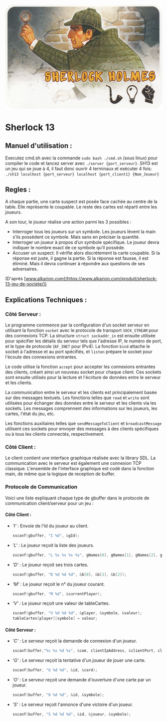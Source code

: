 ![Cover Picture](./SH13_7.png)
# Sherlock 13

## Manuel d'utilisation : 
Executez cmd.sh avec la commande `sudo bash ./cmd.sh` (sous linux) pour compiler le code et lancez server avec `./server {port_serveur}`.
SH13 est un jeu qui se joue à 4, il faut donc ouvrir 4 terminaux et exécuter 4 fois:
`./sh13 localhost {port_serveur} localhost {port_client1} {Nom_Joueur}` 

## Regles : 
A chaque partie, une carte suspect est posée face cachée au centre de la table. Elle représente le coupable.
Le reste des cartes est réparti entre les joueurs.

A son tour, le joueur réalise une action parmi les 3 possibles :

 * Interroger tous les joueurs sur un symbole. Les joueurs lèvent la main s’ils possèdent ce symbole. Mais sans en préciser la quantité.
 * Interroger un joueur à propos d’un symbole spécifique. Le joueur devra indiquer le nombre exact de ce symbole qu’il possède.
 * Accuser un suspect. Il vérifie alors discrètement la carte coupable.
Si la réponse est juste, il gagne la partie. Si la réponse est fausse, il est éliminé.
Mais il devra continuer à répondre aux questions de ses adversaires.

(D'après [www.alkarion.com](https://www.alkarion.com/produit/sherlock-13-jeu-de-societe/))

## Explications Techniques : 
### Côté Serveur : 
Le programme commence par la configuration d'un socket serveur en utilisant la fonction `socket` avec le protocole de transport `SOCK_STREAM` pour des connexions TCP. La structure `struct sockaddr_in` est ensuite utilisée pour spécifier les détails du serveur tels que l'adresse IP, le numéro de port, et le type de protocole (`AF_INET` pour IPv4). La fonction `bind` attache le socket à l'adresse et au port spécifiés, et `listen` prépare le socket pour l'écoute des connexions entrantes.

Le code utilise la fonction `accept` pour accepter les connexions entrantes des clients, créant ainsi un nouveau socket pour chaque client. Ces sockets sont ensuite utilisés pour la lecture et l'écriture de données entre le serveur et les clients.

La communication entre le serveur et les clients est principalement basée sur des messages textuels. Les fonctions telles que `read` et `write` sont utilisées pour échanger des données entre le serveur et les clients via les sockets. Les messages comprennent des informations sur les joueurs, les cartes, l'état du jeu, etc.

Les fonctions auxiliaires telles que `sendMessageToClient` et `broadcastMessage` utilisent ces sockets pour envoyer des messages à des clients spécifiques ou à tous les clients connectés, respectivement. 

### Côté Client : 

Le client contient une interface graphique réalisée avec la library SDL. La communication avec le serveur est également une connexion TCP classique. L'ensemble de l'interface graphique est codé dans la fonction main, de même que la logique de reception de buffer.
### Protocole de Communication 
Voici une liste expliquant chaque type de gbuffer dans le protocole de communication client/serveur pour un jeu :
#### Côté Client :
 * *'I' :* Envoie de l'Id du joueur au client.
     ```c
     sscanf(gbuffer, "I %d", &gId);
     ```

 * *'L' :* Le joueur reçoit la liste des joueurs.
     ```c
     sscanf(gbuffer, "L %s %s %s %s", gNames[0], gNames[1], gNames[2], gNames[3]);
     ```

 * *'D' :* Le joueur reçoit ses trois cartes.
     ```c
     sscanf(gbuffer, "D %d %d %d", &b[0], &b[1], &b[2]);
     ```

 * *'M' :* Le joueur reçoit le n° du joueur courant.
     ```c
     sscanf(gbuffer, "M %d", &currentPlayer);
     ```

 * *'V' :* Le joueur reçoit une valeur de tableCartes.
     ```c
     sscanf(gbuffer, "V %d %d %d", &player, &symbole, &valeur);
     tableCartes[player][symbole] = valeur;
     ```

#### Côté Serveur :
 * *'C' :* Le serveur reçoit la demande de connexion d'un joueur.
     ```c
     sscanf(buffer,"%c %s %d %s", &com, clientIpAddress, &clientPort, clientName);
     ```

 * *'G' :* Le serveur reçoit la tentative d'un joueur de jouer une carte.
     ```c
     sscanf(buffer, "G %d %d", &id, &card);
     ```

 * *'O' :* Le serveur reçoit une demande d'ouverture d'une carte par un joueur.
     ```c
     sscanf(buffer, "O %d %d", &id, &symbole);
     ```

 * *'S' :* Le serveur reçoit l'annonce d'une victoire d'un joueur.
     ```c
     sscanf(buffer, "S %d %d %d", &id, &joueur, &symbole);
     ```
